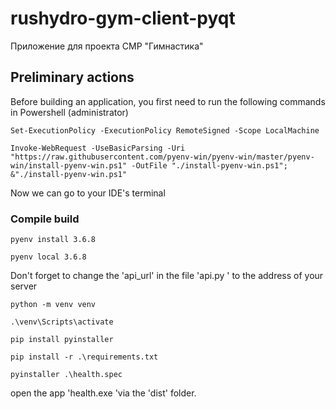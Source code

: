 # rushydro-gym-client-pyqt
Приложение для проекта СМР "Гимнастика"

## Preliminary actions
Before building an application, you first need to run the following commands in Powershell (administrator)
```
Set-ExecutionPolicy -ExecutionPolicy RemoteSigned -Scope LocalMachine
```
```
Invoke-WebRequest -UseBasicParsing -Uri "https://raw.githubusercontent.com/pyenv-win/pyenv-win/master/pyenv-win/install-pyenv-win.ps1" -OutFile "./install-pyenv-win.ps1"; &"./install-pyenv-win.ps1"
```
Now we can go to your IDE's terminal


### Compile build
```
pyenv install 3.6.8
```
```
pyenv local 3.6.8
```
Don't forget to change the 'api_url' in the file 'api.py ' to the address of your server

```
python -m venv venv
```
```
.\venv\Scripts\activate
```
```
pip install pyinstaller
```
```
pip install -r .\requirements.txt
```
```
pyinstaller .\health.spec
```
open the app 'health.exe 'via the 'dist' folder.

